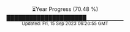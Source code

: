 <p align="center">
⏳Year Progress (70.48 %) <br>
█████████████████████▁▁▁▁▁▁▁▁▁ <br>
<sub>Updated: Fri, 15 Sep 2023 06:20:55 GMT</sub>
</p>

